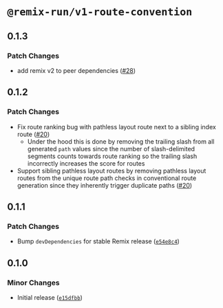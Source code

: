 # `@remix-run/v1-route-convention`

## 0.1.3

### Patch Changes

- add remix v2 to peer dependencies ([#28](https://github.com/remix-run/v1-compat-utils/pull/28))

## 0.1.2

### Patch Changes

- Fix route ranking bug with pathless layout route next to a sibling index route ([#20](https://github.com/remix-run/v1-compat-utils/pull/20))
  - Under the hood this is done by removing the trailing slash from all generated `path` values since the number of slash-delimited segments counts towards route ranking so the trailing slash incorrectly increases the score for routes
- Support sibling pathless layout routes by removing pathless layout routes from the unique route path checks in conventional route generation since they inherently trigger duplicate paths ([#20](https://github.com/remix-run/v1-compat-utils/pull/20))

## 0.1.1

### Patch Changes

- Bump `devDependencies` for stable Remix release ([`e54e8c4`](https://github.com/remix-run/v1-compat-utils/commit/e54e8c48aa9d3d2d220ee35c2baa740d8d4d11d2))

## 0.1.0

### Minor Changes

- Initial release ([`e15dfbb`](https://github.com/remix-run/v1-compat-utils/commit/e15dfbbe9d5f59e9200a3aa52ece65c024b2109f))
